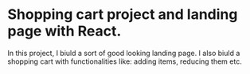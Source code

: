 # Shopping cart project and landing page with React.

In this project, I biuld a sort of good looking landing page. I also biuld a shopping cart with functionalities like: adding items, reducing them etc.
